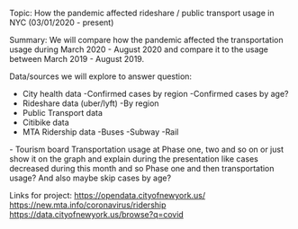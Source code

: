 Topic: How the pandemic affected rideshare / public transport usage in NYC (03/01/2020 - present)

Summary: We will compare how the pandemic affected the transportation usage during March 2020 - August 2020 and compare it to the usage between March 2019 - August 2019. 

Data/sources we will explore to answer question: 
- City health data
	-Confirmed cases by region
	-Confirmed cases by age?
- Rideshare data (uber/lyft)
	-By region
- Public Transport data
- Citibike data 
- MTA Ridership data
	-Buses
	-Subway
	-Rail

<Optional>
- Tourism board

<Possible questions to consider>
Transportation usage at Phase one, two and so on or just show it on the graph and explain during the presentation like cases decreased during this month and so Phase one and then transportation usage? 
And also maybe skip cases by age?


Links for project:
https://opendata.cityofnewyork.us/
https://new.mta.info/coronavirus/ridership
https://data.cityofnewyork.us/browse?q=covid
